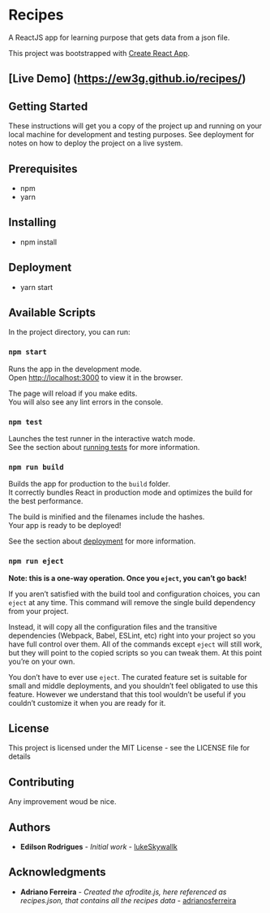 # Recipes

A ReactJS app for learning purpose that gets data from a json file.

This project was bootstrapped with [Create React App](https://github.com/facebook/create-react-app).

## [Live Demo] (https://ew3g.github.io/recipes/)

## Getting Started

These instructions will get you a copy of the project up and running on your local machine for development and testing purposes. See deployment for notes on how to deploy the project on a live system.

## Prerequisites
- npm
- yarn

## Installing
- npm install

## Deployment
- yarn start

## Available Scripts

In the project directory, you can run:

### `npm start`

Runs the app in the development mode.<br>
Open [http://localhost:3000](http://localhost:3000) to view it in the browser.

The page will reload if you make edits.<br>
You will also see any lint errors in the console.

### `npm test`

Launches the test runner in the interactive watch mode.<br>
See the section about [running tests](https://facebook.github.io/create-react-app/docs/running-tests) for more information.

### `npm run build`

Builds the app for production to the `build` folder.<br>
It correctly bundles React in production mode and optimizes the build for the best performance.

The build is minified and the filenames include the hashes.<br>
Your app is ready to be deployed!

See the section about [deployment](https://facebook.github.io/create-react-app/docs/deployment) for more information.

### `npm run eject`

**Note: this is a one-way operation. Once you `eject`, you can’t go back!**

If you aren’t satisfied with the build tool and configuration choices, you can `eject` at any time. This command will remove the single build dependency from your project.

Instead, it will copy all the configuration files and the transitive dependencies (Webpack, Babel, ESLint, etc) right into your project so you have full control over them. All of the commands except `eject` will still work, but they will point to the copied scripts so you can tweak them. At this point you’re on your own.

You don’t have to ever use `eject`. The curated feature set is suitable for small and middle deployments, and you shouldn’t feel obligated to use this feature. However we understand that this tool wouldn’t be useful if you couldn’t customize it when you are ready for it.

## License
This project is licensed under the MIT License - see the LICENSE file for details

## Contributing
Any improvement woud be nice.

## Authors
-    **Edilson Rodrigues** - *Initial work* - [lukeSkywallk](https://github.com/ew3g)

## Acknowledgments
- **Adriano Ferreira** - *Created the afrodite.js, here referenced as recipes.json, that contains all the recipes data* - [adrianosferreira](https://github.com/adrianosferreira)
